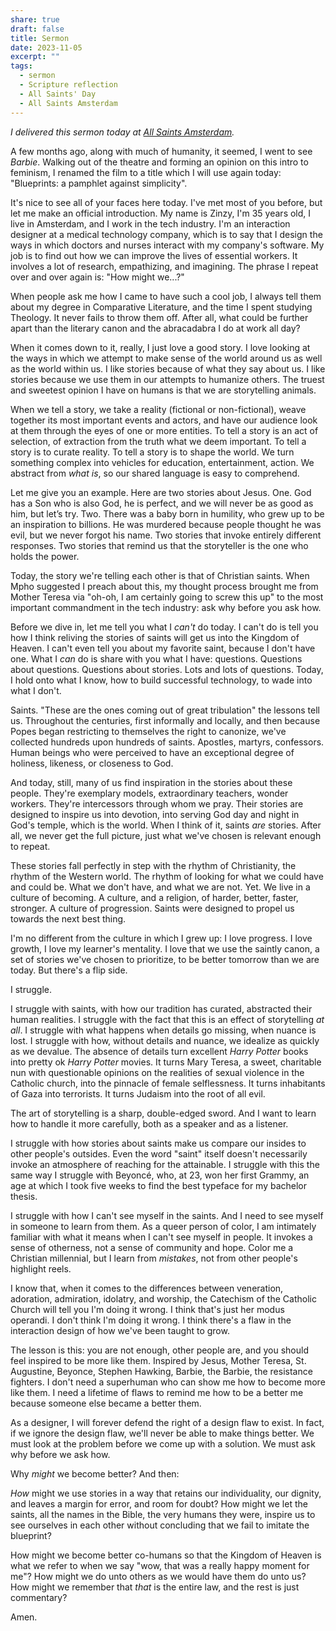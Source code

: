 ```yaml
---
share: true
draft: false
title: Sermon
date: 2023-11-05
excerpt: ""
tags:
  - sermon
  - Scripture reflection
  - All Saints' Day
  - All Saints Amsterdam
---
```


_I delivered this sermon today at [All Saints Amsterdam](http://allsaintsamsterdam.church/)._

A few months ago, along with much of humanity, it seemed, I went to see *Barbie*. Walking out of the theatre and forming an opinion on this intro to feminism, I renamed the film to a title which I will use again today: "Blueprints: a pamphlet against simplicity".

It's nice to see all of your faces here today. I've met most of you before, but let me make an official introduction. My name is Zinzy, I'm 35 years old, I live in Amsterdam, and I work in the tech industry. I'm an interaction designer at a medical technology company, which is to say that I design the ways in which doctors and nurses interact with my company's software. My job is to find out how we can improve the lives of essential workers. It involves a lot of research, empathizing, and imagining. The phrase I repeat over and over again is: "How might we...?"

When people ask me how I came to have such a cool job, I always tell them about my degree in Comparative Literature, and the time I spent studying Theology. It never fails to throw them off. After all, what could be further apart than the literary canon and the abracadabra I do at work all day?

When it comes down to it, really, I just love a good story. I love looking at the ways in which we attempt to make sense of the world around us as well as the world within us. I like stories because of what they say about us. I like stories because we use them in our attempts to humanize others. The truest and sweetest opinion I have on humans is that we are storytelling animals. 

When we tell a story, we take a reality (fictional or non-fictional), weave together its most important events and actors, and have our audience look at them through the eyes of one or more entities. To tell a story is an act of selection, of extraction from the truth what we deem important. To tell a story is to curate reality. To tell a story is to shape the world. We turn something complex into vehicles for education, entertainment, action. We abstract from *what is*, so our shared language is easy to comprehend.

Let me give you an example. Here are two stories about Jesus. One. God has a Son who is also God, he is perfect, and we will never be as good as him, but let’s try. Two. There was a baby born in humility, who grew up to be an inspiration to billions. He was murdered because people thought he was evil, but we never forgot his name. Two stories that invoke entirely different responses. Two stories that remind us that the storyteller is the one who holds the power.

Today, the story we're telling each other is that of Christian saints. When Mpho suggested I preach about this, my thought process brought me from Mother Teresa via "oh-oh, I am certainly going to screw this up" to the most important commandment in the tech industry: ask why before you ask how.

Before we dive in, let me tell you what I *can't* do today. I can't do is tell you how I think reliving the stories of saints will get us into the Kingdom of Heaven. I can't even tell you about my favorite saint, because I don't have one. What I *can* do is share with you what I have: questions. Questions about questions. Questions about stories. Lots and lots of questions. Today, I hold onto what I know, how to build successful technology, to wade into what I don't.

Saints. "These are the ones coming out of great tribulation" the lessons tell us. Throughout the centuries, first informally and locally, and then because Popes began restricting to themselves the right to canonize, we've collected hundreds upon hundreds of saints. Apostles, martyrs, confessors. Human beings who were perceived to have an exceptional degree of holiness, likeness, or closeness to God.

And today, still, many of us find inspiration in the stories about these people. They're exemplary models, extraordinary teachers, wonder workers. They're intercessors through whom we pray. Their stories are designed to inspire us into devotion, into serving God day and night in God's temple, which is the world. When I think of it, saints *are* stories. After all, we never get the full picture, just what we've chosen is relevant enough to repeat.

These stories fall perfectly in step with the rhythm of Christianity, the rhythm of the Western world. The rhythm of looking for what we could have and could be. What we don't have, and what we are not. Yet. We live in a culture of becoming. A culture, and a religion, of harder, better, faster, stronger. A culture of progression. Saints were designed to propel us towards the next best thing.

I'm no different from the culture in which I grew up: I love progress. I love growth, I love my learner's mentality. I love that we use the saintly canon, a set of stories we've chosen to prioritize, to be better tomorrow than we are today. But there's a flip side.

I struggle.

I struggle with saints, with how our tradition has curated, abstracted their human realities. I struggle with the fact that this is an effect of storytelling *at all*. I struggle with what happens when details go missing, when nuance is lost. I struggle with how, without details and nuance, we idealize as quickly as we devalue. The absence of details turn excellent *Harry Potter* books into pretty ok *Harry Potter* movies. It turns Mary Teresa, a sweet, charitable nun with questionable opinions on the realities of sexual violence in the Catholic church, into the pinnacle of female selflessness. It turns inhabitants of Gaza into terrorists. It turns Judaism into the root of all evil.

The art of storytelling is a sharp, double-edged sword. And I want to learn how to handle it more carefully, both as a speaker and as a listener.

I struggle with how stories about saints make us compare our insides to other people's outsides. Even the word "saint" itself doesn't necessarily invoke an atmosphere of reaching for the attainable. I struggle with this the same way I struggle with Beyoncé, who, at 23, won her first Grammy, an age at which I took five weeks to find the best typeface for my bachelor thesis.

I struggle with how I can't see myself in the saints. And I need to see myself in someone to learn from them. As a queer person of color, I am intimately familiar with what it means when I can't see myself in people. It invokes a sense of otherness, not a sense of community and hope. Color me a Christian millennial, but I learn from *mistakes*, not from other people's highlight reels.
 
I know that, when it comes to the differences between veneration, adoration, admiration, idolatry, and worship, the Catechism of the Catholic Church will tell you I'm doing it wrong. I think that's just her modus operandi. I don't think I'm doing it wrong. I think there's a flaw in the interaction design of how we've been taught to grow.

The lesson is this: you are not enough, other people are, and you should feel inspired to be more like them. Inspired by Jesus, Mother Teresa, St. Augustine, Beyonce, Stephen Hawking, Barbie, the Barbie, the resistance fighters. I don't need a superhuman who can show me how to become more like them. I need a lifetime of flaws to remind me how to be a better me because someone else became a better them.

As a designer, I will forever defend the right of a design flaw to exist. In fact, if we ignore the design flaw, we'll never be able to make things better. We must look at the problem before we come up with a solution. We must ask why before we ask how.

Why *might* we become better? And then:

*How* might we use stories in a way that retains our individuality, our dignity, and leaves a margin for error, and room for doubt? How might we let the saints, all the names in the Bible, the very humans they were, inspire us to see ourselves in each other without concluding that we fail to imitate the blueprint?

How might we become better co-humans so that the Kingdom of Heaven is what we refer to when we say "wow, that was a really happy moment for me"? How might we do unto others as we would have them do unto us? How might we remember that *that* is the entire law, and the rest is just commentary?

Amen.